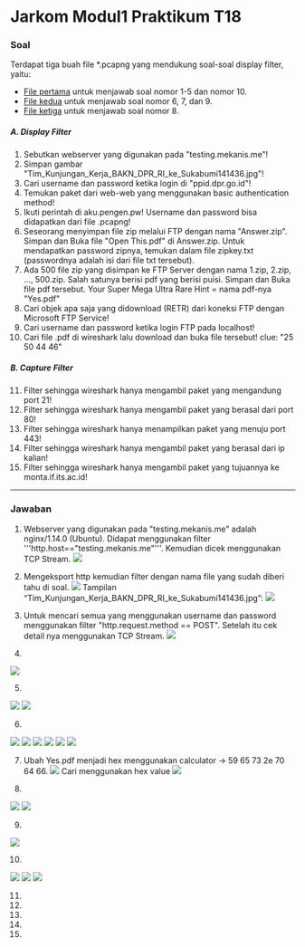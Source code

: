 # Jarkom Modul1 Praktikum T18

### Soal
Terdapat tiga buah file *.pcapng yang mendukung soal-soal display filter, yaitu:
- [File pertama](https://github.com/lumbricina/Jarkom_Modul1_Praktikum_T18/blob/main/pcapng/soal_jarkom_modul1_no1-5%2C10.pcapng) untuk menjawab soal nomor 1-5 dan nomor 10.
- [File kedua](https://github.com/lumbricina/Jarkom_Modul1_Praktikum_T18/blob/main/pcapng/soal_jarkom_modul1_no6%2C7%2C9.pcapng) untuk menjawab soal nomor 6, 7, dan 9.
- [File ketiga](https://github.com/lumbricina/Jarkom_Modul1_Praktikum_T18/blob/main/pcapng/soal_jarkom_modul1_no8.pcapng) untuk menjawab soal nomor 8.

##### A. Display Filter
1. Sebutkan webserver yang digunakan pada "testing.mekanis.me"!
2. Simpan gambar "Tim_Kunjungan_Kerja_BAKN_DPR_RI_ke_Sukabumi141436.jpg"!
3. Cari username dan password ketika login di "ppid.dpr.go.id"!
4. Temukan paket dari web-web yang menggunakan basic authentication method!
5. Ikuti perintah di aku.pengen.pw! Username dan password bisa didapatkan dari file .pcapng!
6. Seseorang menyimpan file zip melalui FTP dengan nama "Answer.zip". Simpan dan Buka file "Open This.pdf" di Answer.zip. Untuk mendapatkan password zipnya, temukan dalam file zipkey.txt (passwordnya adalah isi dari file txt tersebut).
7. Ada 500 file zip yang disimpan ke FTP Server dengan nama 1.zip, 2.zip, ..., 500.zip. Salah satunya berisi pdf yang berisi puisi. Simpan dan Buka file pdf tersebut.
Your Super Mega Ultra Rare Hint = nama pdf-nya "Yes.pdf"
8. Cari objek apa saja yang didownload (RETR) dari koneksi FTP dengan Microsoft FTP Service!
9. Cari username dan password ketika login FTP pada localhost!
10. Cari file .pdf di wireshark lalu download dan buka file tersebut!
clue: "25 50 44 46" 

##### B. Capture Filter
11. Filter sehingga wireshark hanya mengambil paket yang mengandung port 21!
12. Filter sehingga wireshark hanya mengambil paket yang berasal dari port 80!
13. Filter sehingga wireshark hanya menampilkan paket yang menuju port 443!
14. Filter sehingga wireshark hanya mengambil paket yang berasal dari ip kalian!
15. Filter sehingga wireshark hanya mengambil paket yang tujuannya ke monta.if.its.ac.id!

-------------------------
### Jawaban
1. Webserver yang digunakan pada "testing.mekanis.me" adalah nginx/1.14.0 (Ubuntu). Didapat menggunakan filter '''http.host=="testing.mekanis.me"'''. Kemudian dicek menggunakan TCP Stream.
![](https://github.com/lumbricina/Jarkom_Modul1_Praktikum_T18/blob/main/img/1.png)

2. Mengeksport http kemudian filter dengan nama file yang sudah diberi tahu di soal.
![](https://github.com/lumbricina/Jarkom_Modul1_Praktikum_T18/blob/main/img/2.png)
Tampilan “Tim_Kunjungan_Kerja_BAKN_DPR_RI_ke_Sukabumi141436.jpg”:
![](https://github.com/lumbricina/Jarkom_Modul1_Praktikum_T18/blob/main/img/Tim_Kunjungan_Kerja_BAKN_DPR_RI_ke_Sukabumi141436.jpg)

3. Untuk mencari semua yang menggunakan username dan password menggunakan filter "http.request.method == POST". Setelah itu cek detail nya menggunakan TCP Stream. 
![](https://github.com/lumbricina/Jarkom_Modul1_Praktikum_T18/blob/main/img/3.png)

4. 
![](https://github.com/lumbricina/Jarkom_Modul1_Praktikum_T18/blob/main/img/4.png)

5.
![](https://github.com/lumbricina/Jarkom_Modul1_Praktikum_T18/blob/main/img/5a.png)
![](https://github.com/lumbricina/Jarkom_Modul1_Praktikum_T18/blob/main/img/5b.png)

6.
![](https://github.com/lumbricina/Jarkom_Modul1_Praktikum_T18/blob/main/img/6a.png)
![](https://github.com/lumbricina/Jarkom_Modul1_Praktikum_T18/blob/main/img/6b.png)
![](https://github.com/lumbricina/Jarkom_Modul1_Praktikum_T18/blob/main/img/6c.png)
![](https://github.com/lumbricina/Jarkom_Modul1_Praktikum_T18/blob/main/img/6d.png)
![](https://github.com/lumbricina/Jarkom_Modul1_Praktikum_T18/blob/main/img/6e.png)
![](https://github.com/lumbricina/Jarkom_Modul1_Praktikum_T18/blob/main/img/6f.png)

7. Ubah Yes.pdf menjadi hex menggunakan calculator -> 59 65 73 2e 70 64 66.
![](https://github.com/lumbricina/Jarkom_Modul1_Praktikum_T18/blob/main/img/7a.png)
Cari menggunakan hex value
![](https://github.com/lumbricina/Jarkom_Modul1_Praktikum_T18/blob/main/img/7b.png)

8.
![](https://github.com/lumbricina/Jarkom_Modul1_Praktikum_T18/blob/main/img/8a.png)
![](https://github.com/lumbricina/Jarkom_Modul1_Praktikum_T18/blob/main/img/8b.png)

9.
![](https://github.com/lumbricina/Jarkom_Modul1_Praktikum_T18/blob/main/img/9.png)

10.
![](https://github.com/lumbricina/Jarkom_Modul1_Praktikum_T18/blob/main/img/10a.png)
![](https://github.com/lumbricina/Jarkom_Modul1_Praktikum_T18/blob/main/img/10b.png)
![](https://github.com/lumbricina/Jarkom_Modul1_Praktikum_T18/blob/main/img/10c.png)

11.

12.

13.

14.

15.

